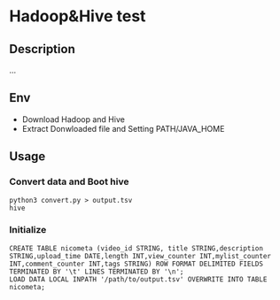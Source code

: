 Hadoop&Hive test
============================

Description
----------------------------

...

Env
----------------------------

* Download Hadoop and Hive
* Extract Donwloaded file and Setting PATH/JAVA_HOME



Usage
----------------------------

### Convert data and Boot hive

    python3 convert.py > output.tsv
    hive

### Initialize 

    CREATE TABLE nicometa (video_id STRING, title STRING,description STRING,upload_time DATE,length INT,view_counter INT,mylist_counter INT,comment_counter INT,tags STRING) ROW FORMAT DELIMITED FIELDS TERMINATED BY '\t' LINES TERMINATED BY '\n'; 
    LOAD DATA LOCAL INPATH '/path/to/output.tsv' OVERWRITE INTO TABLE nicometa; 
